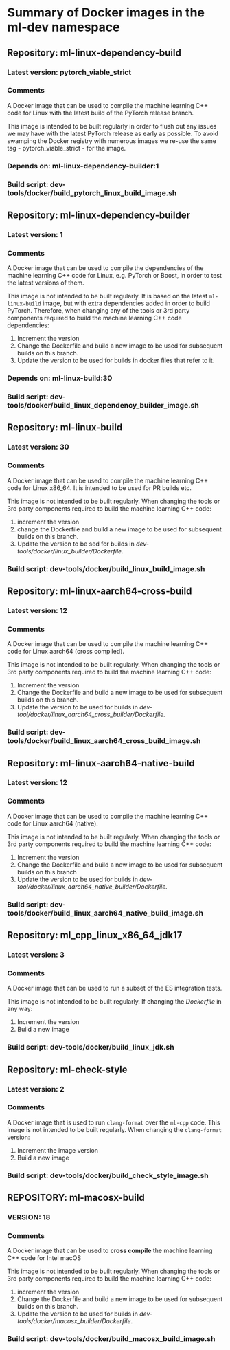 # Summary of Docker images in the ml-dev namespace

## Repository: ml-linux-dependency-build

### Latest version: pytorch_viable_strict

### Comments
A Docker image that can be used to compile the machine learning
C++ code for Linux with the latest build of the PyTorch release branch.

This image is intended to be built regularly in order to flush out any
issues we may have with the latest PyTorch release as early as possible.
To avoid swamping the Docker registry with numerous images we re-use the
same tag - pytorch_viable_strict - for the image.

### Depends on: ml-linux-dependency-builder:1

### Build script: dev-tools/docker/build_pytorch_linux_build_image.sh


## Repository: ml-linux-dependency-builder

### Latest version: 1

### Comments
A Docker image that can be used to compile the dependencies of
the machine learning C++ code for Linux, e.g. PyTorch or Boost, in order
to test the latest versions of them.

This image is not intended to be built regularly. It is based on the latest
`ml-linux-build` image, but with extra dependencies added in order to build
PyTorch.  Therefore, when changing any of the tools or 3rd party components
required to build the machine learning C++ code dependencies:

1. Increment the version
2. Change the Dockerfile and build a new image to be used for subsequent builds on this branch.
3. Update the version to be used for builds in docker files that refer to it.

### Depends on: ml-linux-build:30

### Build script: dev-tools/docker/build_linux_dependency_builder_image.sh



## Repository: ml-linux-build

### Latest version: 30

### Comments
A Docker image that can be used to compile the machine learning
C++ code for Linux x86_64. It is intended to be used for PR builds etc.

This image is not intended to be built regularly.  When changing the tools
or 3rd party components required to build the machine learning C++ code:

 1. increment the version
 2.  change the Dockerfile and build a new image to be
used for subsequent builds on this branch.
 3.  Update the version to be sed for builds in *dev-tools/docker/linux_builder/Dockerfile.*

### Build script: dev-tools/docker/build_linux_build_image.sh


## Repository: ml-linux-aarch64-cross-build

### Latest version: 12

### Comments
A Docker image that can be used to compile the machine learning
C++ code for Linux aarch64 (cross compiled).

This image is not intended to be built regularly.  When changing the tools
or 3rd party components required to build the machine learning C++ code:

 1. Increment the version 
 2. Change the Dockerfile and build a new image to be
used for subsequent builds on this branch.  
 3. Update the version to be used for builds in *dev-tool/docker/linux_aarch64_cross_builder/Dockerfile.*

### Build script: dev-tools/docker/build_linux_aarch64_cross_build_image.sh


## Repository: ml-linux-aarch64-native-build

### Latest version: 12

### Comments
A Docker image that can be used to compile the machine learning
C++ code for Linux aarch64 (native).

This image is not intended to be built regularly.  When changing the tools
or 3rd party components required to build the machine learning C++ code:

 1. Increment the version
 2. Change the Dockerfile and build a new image to be used for subsequent builds on this branch
 3. Update the version to be used for builds in *dev-tool/docker/linux_aarch64_native_builder/Dockerfile.*

### Build script: dev-tools/docker/build_linux_aarch64_native_build_image.sh


## Repository: ml_cpp_linux_x86_64_jdk17

### Latest version: 3

### Comments
A Docker image that can be used to run a subset of the ES
integration tests.

This image is not intended to be built regularly. If changing the *Dockerfile* in any way:

 1. Increment the version
 2. Build a new image

### Build script: dev-tools/docker/build_linux_jdk.sh


## Repository: ml-check-style

### Latest version: 2

### Comments
A Docker image that is used to run `clang-format` over the `ml-cpp` code.
This image is not intended to be built regularly.  When changing the
`clang-format` version:

 1. Increment the image version
 2. Build a new image

 
### Build script: dev-tools/docker/build_check_style_image.sh



## REPOSITORY: ml-macosx-build

### VERSION: 18

### Comments
A Docker image that can be used to **cross compile** the machine learning
C++ code for Intel macOS

This image is not intended to be built regularly.  When changing the tools
or 3rd party components required to build the machine learning C++ code:


 1. increment the version
 2.  Change the Dockerfile and build a new image to be
used for subsequent builds on this branch.
 3. Update the version to be used for builds in *dev-tools/docker/macosx_builder/Dockerfile*.

### Build script: dev-tools/docker/build_macosx_build_image.sh

